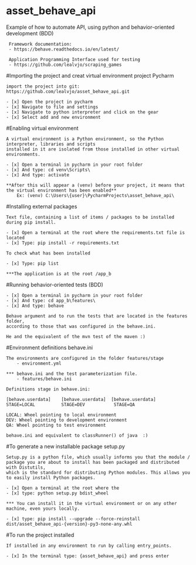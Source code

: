 # asset_behave_api
Example of how to automate API, using python and behavior-oriented development (BDD)
     
     Framework documentation:
     - https://behave.readthedocs.io/en/latest/

     Application Programming Interface used for testing
     - https://github.com/lealvjo/scraping_games

#Importing the project and creat virtual environment project Pycharm

    import the project into git: https://github.com/lealvjo/asset_behave_api.git
    
    - [x] Open the project in pycharm
    - [x] Navigate to file and settings
    - [x] Navigate to python interpreter and click on the gear
    - [x] Select add and new environment
    
#Enabling virtual environment
    
    A virtual environment is a Python environment, so the Python interpreter, libraries and scripts 
    installed in it are isolated from those installed in other virtual environments.
     
    - [x] Open a terminal in pycharm in your root folder
    - [x] And type: cd venv\Scripts\
    - [x] And type: activate
    
    **After this will appear a (venv) before your project, it means that the virtual environment has been enabled**
        Ex: (venv) C:\Users\{user}\PycharmProjects\asset_behave_api\

#Installing external packages

    Text file, containing a list of items / packages to be installed during pip install.

    - [x] Open a terminal at the root where the requirements.txt file is located
    - [x] Type: pip install -r requirements.txt
    
    To check what has been installed
    
    - [x] Type: pip list
    
    ***The application is at the root /app_b

#Running behavior-oriented tests (BDD)

    - [x] Open a terminal in pycharm in your root folder
    - [x] And type: cd app_b\features\
    - [x] And type: behave

    Behave argument and to run the tests that are located in the features folder, 
    according to those that was configured in the behave.ini.

    He and the equivalent of the mvn test of the maven :)

#Environment definitions behave.ini

    The environments are configured in the folder features/stage
        - environment.yml
    
    *** behave.ini and the test parameterization file.
        - features/behave.ini
    
    Definitions stage in behave.ini:
    
    [behave.userdata]    [behave.userdata]  [behave.userdata]
    STAGE=LOCAL          STAGE=DEV           STAGE=QA  
    
    LOCAL: Wheel pointing to local environment
    DEV: Wheel pointing to development environment
    QA: Wheel pointing to test environment
 
    behave.ini and equivalent to classRunner() of java  :)
 
#To generate a new installable package setup.py

    Setup.py is a python file, which usually informs you that the module / package you are about to install has been packaged and distributed with Distutils, 
    which is the standard for distributing Python modules. This allows you to easily install Python packages.
    
    - [x] Open a terminal at the root where the
    - [x] type: python setup.py bdist_wheel
    
    *** You can install it in the virtual environment or on any other machine, even yours locally.
    
    - [x] type: pip install --upgrade --force-reinstall dist/asset_behave_api-{version}-py3-none-any.whl
    

#To run the project installed

    If installed in any environment to run by calling entry_points.
    
    - [x] In the terminal type: {asset_behave_api} and press enter
    
    

